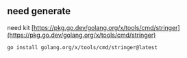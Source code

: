 ## need generate

need kit [https://pkg.go.dev/golang.org/x/tools/cmd/stringer](https://pkg.go.dev/golang.org/x/tools/cmd/stringer)

```bash
go install golang.org/x/tools/cmd/stringer@latest
```
